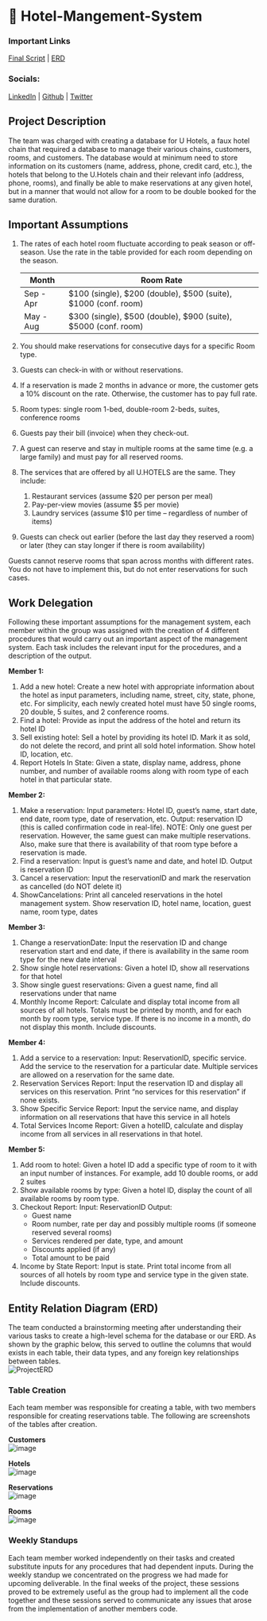 # 🏨 Hotel-Mangement-System

### Important Links
[Final Script](https://github.com/JasonDoesCode/Hotel-Mangement-System/blob/main/Procedures.sql) | [ERD](https://github.com/JasonDoesCode/Hotel-Mangement-System/blob/main/Project%20ERD.png)

### Socials:
[LinkedIn](https://www.linkedin.com/in/imjasonleo/) | [Github](https://github.com/JasonDoesCode) | [Twitter](https://twitter.com/JasonDoesCode)

## Project Description
The team was charged with creating a database for U Hotels, a faux hotel chain that required a database to manage their various chains, customers, rooms, and customers. The database would at minimum need to store information on its customers (name, address, phone, credit card, etc.), the hotels that belong to the U.Hotels chain and their relevant info (address, phone, rooms), and finally be able to make reservations at any given hotel, but in a manner that would not allow for a room to be double booked for the same duration.

## Important Assumptions

1. The rates of each hotel room fluctuate according to peak season or off-season. Use the rate in the table provided for each room depending on the season.
    
    
    | Month | Room Rate |
    | --- | --- |
    | Sep - Apr | $100 (single), $200 (double), $500 (suite), $1000 (conf. room) |
    | May - Aug | $300 (single), $500 (double), $900 (suite), $5000 (conf. room) |
2. You should make reservations for consecutive days for a specific Room type.
3. Guests can check-in with or without reservations.
4. If a reservation is made 2 months in advance or more, the customer gets a 10% discount on the rate. Otherwise, the customer has to pay full rate.
5. Room types: single room 1-bed, double-room 2-beds, suites, conference rooms
6. Guests pay their bill (invoice) when they check-out.
7. A guest can reserve and stay in multiple rooms at the same time (e.g. a large family) and must pay for all reserved rooms.
8. The services that are offered by all U.HOTELS are the same. They include:
    1. Restaurant services (assume $20 per person per meal)
    2. Pay-per-view movies (assume $5 per movie)
    3. Laundry services (assume $10 per time – regardless of number of items)
9. Guests can check out earlier (before the last day they reserved a room) or later (they can stay longer if there is room availability)

Guests cannot reserve rooms that span across months with different rates. You do not have to implement this, but do not enter reservations for such cases.

## Work Delegation

Following these important assumptions for the management system, each member within the group was assigned with the creation of 4 different procedures that would carry out an important aspect of the management system. Each task includes the relevant input for the procedures, and a description of the output.

**Member 1:**

1. Add a new hotel: Create a new hotel with appropriate information about the hotel as input parameters, including name, street, city, state, phone, etc. For simplicity, each newly created hotel must have 50 single rooms, 20 double, 5 suites, and 2 conference rooms.
2. Find a hotel: Provide as input the address of the hotel and return its hotel ID
3. Sell existing hotel: Sell a hotel by providing its hotel ID. Mark it as sold, do not delete the record, and print all sold hotel information. Show hotel ID, location, etc.
4. Report Hotels In State: Given a state, display name, address, phone number, and number of available rooms along with room type of each hotel in that particular state.

**Member 2:**

1. Make a reservation: Input parameters: Hotel ID, guest’s name, start date, end date, room type, date of reservation, etc. Output: reservation ID (this is called confirmation code in real-life). NOTE: Only one guest per reservation. However, the same guest can make multiple reservations. Also, make sure that there is availability of that room type before a reservation is made.
2. Find a reservation: Input is guest’s name and date, and hotel ID. Output is reservation ID
3. Cancel a reservation: Input the reservationID and mark the reservation as cancelled (do NOT delete it)
4. ShowCancelations: Print all canceled reservations in the hotel management system. Show reservation ID, hotel name, location, guest name, room type, dates

**Member 3:**

1. Change a reservationDate: Input the reservation ID and change reservation start and end date, if there is availability in the same room type for the new date interval
2. Show single hotel reservations: Given a hotel ID, show all reservations for that hotel
3. Show single guest reservations: Given a guest name, find all reservations under that name
4. Monthly Income Report: Calculate and display total income from all sources of all hotels. Totals must be printed by month, and for each month by room type, service type. If there is no income in a month, do not display this month. Include discounts.

**Member 4:**

1. Add a service to a reservation: Input: ReservationID, specific service. Add the service to the reservation for a particular date. Multiple services are allowed on a reservation for the same date.
2. Reservation Services Report: Input the reservation ID and display all services on this reservation. Print “no services for this reservation” if none exists.
3. Show Specific Service Report: Input the service name, and display information on all reservations that have this service in all hotels
4. Total Services Income Report: Given a hotelID, calculate and display income from all services in all reservations in that hotel.

**Member 5:**

1. Add room to hotel: Given a hotel ID add a specific type of room to it with an input number of instances. For example, add 10 double rooms, or add 2 suites
2. Show available rooms by type: Given a hotel ID, display the count of all available rooms by room type.
3. Checkout Report: Input: ReservationID Output:
    - Guest name
    - Room number, rate per day and possibly multiple rooms (if someone reserved several rooms)
    - Services rendered per date, type, and amount
    - Discounts applied (if any)
    - Total amount to be paid
4. Income by State Report: Input is state. Print total income from all sources of all hotels by room type and service type in the given state. Include discounts.

## Entity Relation Diagram (ERD)

The team conducted a brainstorming meeting after understanding their various tasks to create a high-level schema for the database or our ERD. As shown by the graphic below, this served to outline the columns that would exists in each table, their data types, and any foreign key relationships between tables.\
![ProjectERD](https://user-images.githubusercontent.com/25627129/213726975-51d45b9b-c604-42c6-8924-17cd87e8617b.png)

### Table Creation

Each team member was responsible for creating a table, with two members responsible for creating reservations table. The following are screenshots of the tables after creation.

**Customers**\
![image](https://user-images.githubusercontent.com/25627129/213727563-7bfd6afe-9000-4b8a-89f6-b29b7d05eed8.png)

**Hotels**\
![image](https://user-images.githubusercontent.com/25627129/213727631-d2d71692-e8a9-4585-a1c5-a0412c177be9.png)

**Reservations**\
![image](https://user-images.githubusercontent.com/25627129/213727680-a160684d-980d-4e47-a65b-46ac92b6328b.png)

**Rooms**\
![image](https://user-images.githubusercontent.com/25627129/213727718-b80cbaeb-74ef-4fbc-9cd0-16abb3250160.png)


### Weekly Standups
Each team member worked independently on their tasks and created substitute inputs for any procedures that had dependent inputs. During the weekly standup we concentrated on the progress we had made for upcoming deliverable. In the final weeks of the project, these sessions proved to be extremely useful as the group had to implement all the code together and these sessions served to communicate any issues that arose from the implementation of another members code.
